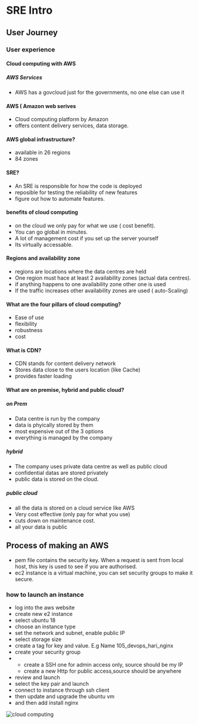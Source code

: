 # SRE Intro
## User Journey
### User experience
#### Cloud computing with AWS
##### AWS Services
- AWS has a govcloud just for the governments, no one else can use it

#### AWS ( Amazon web serives
- Cloud computing platform by Amazon
- offers content delivery services, data storage.

#### AWS global infrastructure?
- available in 26 regions
- 84 zones
#### SRE?
- An SRE is responsible for how the code is deployed
- reposible for testing the reliability of new features
- figure out how to automate features.
#### benefits of cloud computing
- on the cloud we only pay for what we use ( cost benefit).
- You can go global in minutes.
-  A lot of management cost if you set up the server yourself
-  Its virtually accessable.


#### Regions and availability zone
- regions are locations where the data centres are held
- One region must hace at least 2 availability zones (actual data centres).
- if anything happens to one availability zone other one is used
- If the traffic increases other availability zones are used ( auto-Scaling)

#### What are the four pillars of cloud computing?
- Ease of use
- flexibility
- robustness
- cost

#### What is CDN?
- CDN stands for content delivery network
- Stores data close to the users location (like Cache)
- provides faster loading

#### What are on premise, hybrid and public cloud?
##### on Prem
- Data centre is run by the company
- data is phyically stored by them
- most expensive out of the 3 options
- everything is managed by the company
##### hybrid
- The company uses private data centre as well as public cloud
- confidential datas are stored privately
- public data is stored on the cloud.
##### public cloud
- all the data is stored on a cloud service like AWS
- Very cost effective (only pay for what you use)
- cuts down on maintenance cost.
- all your data is public


## Process of making an AWS

- pem file contains the security key. When a request is sent from local host, this key is used to see if you are authorised.
- ec2 instance is a virtual machine, you can set security groups to make it secure.

### how to launch an instance
- log into the aws website
- create new e2 instance
- select ubuntu 18
- choose an instance type
- set the network and subnet, enable public IP
- select storage size
- create a tag for key and value. E.g Name 105_devops_hari_nginx
- create your security group
- - create a SSH one for admin access only, source should be my IP
  - create a new Http for public access,source should be anywhere
- review and launch
- select the key pair and launch
- connect to instance through ssh client
- then update and upgrade the ubuntu vm
- and then add install nginx

![cloud computing](https://user-images.githubusercontent.com/26463206/159463185-e7780cbc-b452-48bb-9572-16804a571bad.PNG)

